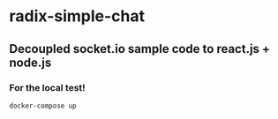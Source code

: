 # radix-simple-chat
## Decoupled socket.io sample code to react.js + node.js
### For the local test!
```
docker-compose up
```
